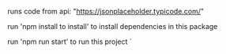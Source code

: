 runs code from api: "https://jsonplaceholder.typicode.com/"

run 'npm install to install' to install dependencies in this package

run 'npm run start' to run this project
`

